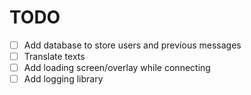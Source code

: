 # TODO

- [ ] Add database to store users and previous messages
- [ ] Translate texts
- [ ] Add loading screen/overlay while connecting
- [ ] Add logging library